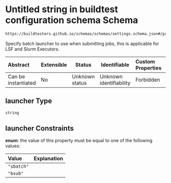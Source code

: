 # Untitled string in buildtest configuration schema Schema

```txt
https://buildtesters.github.io/schemas/schemas/settings.schema.json#/properties/executors/properties/defaults/properties/launcher
```

Specify batch launcher to use when submitting jobs, this is applicable for LSF and Slurm Executors.


| Abstract            | Extensible | Status         | Identifiable            | Custom Properties | Additional Properties | Access Restrictions | Defined In                                                                   |
| :------------------ | ---------- | -------------- | ----------------------- | :---------------- | --------------------- | ------------------- | ---------------------------------------------------------------------------- |
| Can be instantiated | No         | Unknown status | Unknown identifiability | Forbidden         | Allowed               | none                | [settings.schema.json\*](../out/settings.schema.json "open original schema") |

## launcher Type

`string`

## launcher Constraints

**enum**: the value of this property must be equal to one of the following values:

| Value      | Explanation |
| :--------- | ----------- |
| `"sbatch"` |             |
| `"bsub"`   |             |
